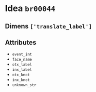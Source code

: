# Idea `br00044`

## Dimens `['translate_label']`

## Attributes
- `event_int`
- `face_name`
- `otx_label`
- `inx_label`
- `otx_knot`
- `inx_knot`
- `unknown_str`
